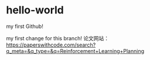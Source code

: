 # hello-world
my first Github!

my first change for this branch!
论文网站：https://paperswithcode.com/search?q_meta=&q_type=&q=Reinforcement+Learning+Planning
